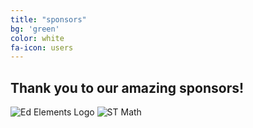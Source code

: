 ```yaml
---
title: "sponsors"
bg: 'green'
color: white
fa-icon: users
---
```


## Thank you to our amazing sponsors!

![Ed Elements Logo](https://github.com/WCSD6/TheGreeleyBlendedLearningSummit/blob/gh-pages/img/EE%20logo%20transparent%20background.png?raw=true)     ![ST Math](https://github.com/WCSD6/TheGreeleyBlendedLearningSummit/blob/gh-pages/img/ST%20Math%20Logo.jpeg?raw=true)
